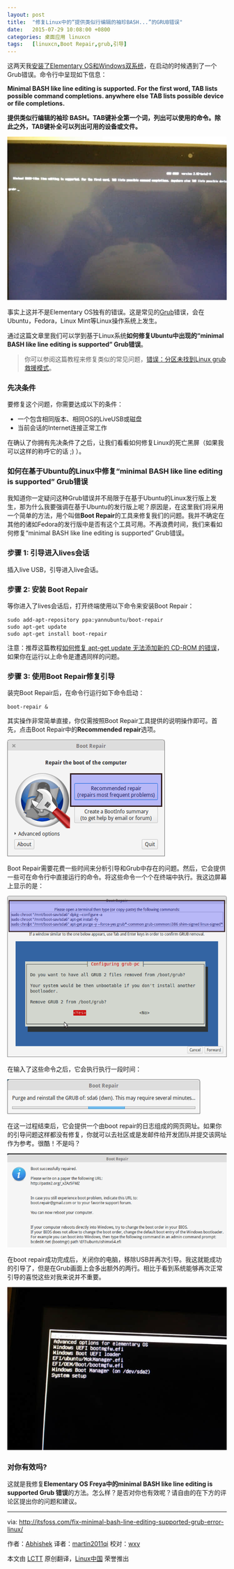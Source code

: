 ```yaml
---
layout: post
title:	"修复Linux中的“提供类似行编辑的袖珍BASH...”的GRUB错误"
date:	2015-07-29 10:08:00 +0800 
categories:	桌面应用 linuxcn 
tags:	[linuxcn,Boot Repair,grub,引导]
---
```



这两天我[安装了Elementary OS和Windows双系统](http://itsfoss.com/guide-install-elementary-os-luna/)，在启动的时候遇到了一个Grub错误。命令行中呈现如下信息：


**Minimal BASH like line editing is supported. For the first word, TAB lists possible command completions. anywhere else TAB lists possible device or file completions.**


**提供类似行编辑的袖珍 BASH。TAB键补全第一个词，列出可以使用的命令。除此之外，TAB键补全可以列出可用的设备或文件。**


![](/Asserts/Images/album/201507/28/220957eexaknnpnwdwjjjg.jpg)


事实上这并不是Elementary OS独有的错误。这是常见的[Grub](http://www.gnu.org/software/grub/)错误，会在Ubuntu，Fedora，Linux Mint等Linux操作系统上发生。


通过这篇文章里我们可以学到基于Linux系统**如何修复Ubuntu中出现的“minimal BASH like line editing is supported” Grub错误**。



> 
> 你可以参阅这篇教程来修复类似的常见问题，[错误：分区未找到Linux grub救援模式](http://itsfoss.com/solve-error-partition-grub-rescue-ubuntu-linux/)。
> 
> 
> 


### 先决条件


要修复这个问题，你需要达成以下的条件：


* 一个包含相同版本、相同OS的LiveUSB或磁盘
* 当前会话的Internet连接正常工作


在确认了你拥有先决条件了之后，让我们看看如何修复Linux的死亡黑屏（如果我可以这样的称呼它的话 ;) ）。


### 如何在基于Ubuntu的Linux中修复“minimal BASH like line editing is supported” Grub错误


我知道你一定疑问这种Grub错误并不局限于在基于Ubuntu的Linux发行版上发生，那为什么我要强调在基于Ubuntu的发行版上呢？原因是，在这里我们将采用一个简单的方法，用个叫做**Boot Repair**的工具来修复我们的问题。我并不确定在其他的诸如Fedora的发行版中是否有这个工具可用。不再浪费时间，我们来看如何修复“minimal BASH like line editing is supported” Grub错误。


### 步骤 1: 引导进入lives会话


插入live USB，引导进入live会话。


### 步骤 2: 安装 Boot Repair


等你进入了lives会话后，打开终端使用以下命令来安装Boot Repair：



```
sudo add-apt-repository ppa:yannubuntu/boot-repair
sudo apt-get update
sudo apt-get install boot-repair

```

注意：推荐这篇教程[如何修复 apt-get update 无法添加新的 CD-ROM 的错误](http://itsfoss.com/fix-failed-fetch-cdrom-aptget-update-add-cdroms/)，如果你在运行以上命令是遭遇同样的问题。


### 步骤 3: 使用Boot Repair修复引导


装完Boot Repair后，在命令行运行如下命令启动：



```
boot-repair &

```

其实操作非常简单直接，你仅需按照Boot Repair工具提供的说明操作即可。首先，点击Boot Repair中的**Recommended repair**选项。


![](/Asserts/Images/album/201507/28/220958wflmh6m254l28bhz.png)


Boot Repair需要花费一些时间来分析引导和Grub中存在的问题。然后，它会提供一些可在命令行中直接运行的命令。将这些命令一个个在终端中执行。我这边屏幕上显示的是：


![](/Asserts/Images/album/201507/28/221000qqpqjyzjkwin2qoi.png)


在输入了这些命令之后，它会执行执行一段时间：


![](/Asserts/Images/album/201507/28/221001wvawzpqepbchal8p.png)


在这一过程结束后，它会提供一个由boot repair的日志组成的网页网址。如果你的引导问题这样都没有修复，你就可以去社区或是发邮件给开发团队并提交该网址作为参考。很酷！不是吗？


![](/Asserts/Images/album/201507/28/221003owpwv5y7m2mx9ynz.png)


在boot repair成功完成后，关闭你的电脑，移除USB并再次引导。我这就能成功的引导了，但是在Grub画面上会多出额外的两行。相比于看到系统能够再次正常引导的喜悦这些对我来说并不重要。


![](/Asserts/Images/album/201507/28/221005dacra8cw5imm33aq.jpg)


### 对你有效吗?


这就是我修复**Elementary OS Freya中的minimal BASH like line editing is supported Grub 错误**的方法。怎么样？是否对你也有效呢？请自由的在下方的评论区提出你的问题和建议。




---


via: <http://itsfoss.com/fix-minimal-bash-line-editing-supported-grub-error-linux/>


作者：[Abhishek](http://itsfoss.com/author/abhishek/) 译者：[martin2011qi](https://github.com/martin2011qi) 校对：[wxy](https://github.com/wxy)


本文由 [LCTT](https://github.com/LCTT/TranslateProject) 原创翻译，[Linux中国](http://linux.cn/) 荣誉推出
